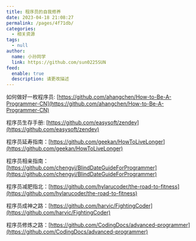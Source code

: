 ```yaml
---
title: 程序员的自我修养
date: 2023-04-18 21:08:27
permalink: /pages/4f71db/
categories: 
  - 相关资源
tags: 
  - null
author: 
  name: 小孙同学
  link: https://github.com/sun0225SUN
feed: 
  enable: true
  description: 请更改描述
---
```


如何做好一枚程序员: [https://github.com/ahangchen/How-to-Be-A-Programmer-CN](https://github.com/ahangchen/How-to-Be-A-Programmer-CN)

程序员生存手册: [https://github.com/easysoft/zendev](https://github.com/easysoft/zendev)

程序员延寿指南：[https://github.com/geekan/HowToLiveLonger](https://github.com/geekan/HowToLiveLonger)

程序员相亲指南：[https://github.com/chengyi/BlindDateGuideForProgrammer](https://github.com/chengyi/BlindDateGuideForProgrammer)

程序员减肥指北：[https://github.com/hylarucoder/the-road-to-fitness](https://github.com/hylarucoder/the-road-to-fitness)

程序员成神之路：[https://github.com/harvic/FightingCoder](https://github.com/harvic/FightingCoder)

程序员修炼之路：[https://github.com/CodingDocs/advanced-programmer](https://github.com/CodingDocs/advanced-programmer)